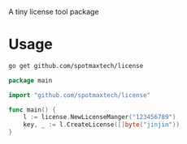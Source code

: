 A tiny license tool package

# Usage
```bash
go get github.com/spotmaxtech/license
```

```go
package main

import "github.com/spotmaxtech/license"

func main() {
	l := license.NewLicenseManger("123456789")
	key, _ := l.CreateLicense([]byte("jinjin"))
}

```
